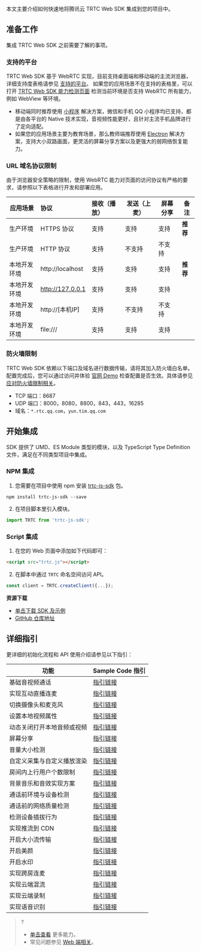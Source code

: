 本文主要介绍如何快速地将腾讯云 TRTC Web SDK 集成到您的项目中。
## 准备工作
集成 TRTC Web SDK 之前需要了解的事项。

### 支持的平台
TRTC Web SDK 基于 WebRTC 实现，目前支持桌面端和移动端的主流浏览器，详细支持度表格请参见 [支持的平台](https://cloud.tencent.com/document/product/647/17249#.E6.94.AF.E6.8C.81.E7.9A.84.E5.B9.B3.E5.8F.B0)。
如果您的应用场景不在支持的表格里，可以打开 [TRTC Web SDK 能力检测页面](https://web.sdk.qcloud.com/trtc/webrtc/demo/detect/index.html) 检测当前环境是否支持 WebRTC 所有能力，例如 WebView 等环境。

- 移动端同时推荐使用 [小程序](https://cloud.tencent.com/document/product/647/32183) 解决方案，微信和手机 QQ 小程序均已支持，都是由各平台的 Native 技术实现，音视频性能更好，且针对主流手机品牌进行了定向适配。
- 如果您的应用场景主要为教育场景，那么教师端推荐使用 [Electron](https://cloud.tencent.com/document/product/647/38549) 解决方案，支持大小双路画面，更灵活的屏幕分享方案以及更强大的弱网络恢复能力。 

### URL 域名协议限制
由于浏览器安全策略的限制，使用 WebRTC 能力对页面的访问协议有严格的要求，请参照以下表格进行开发和部署应用。

| 应用场景     | 协议             | 接收（播放） | 发送（上麦） | 屏幕分享 | 备注     |
|----------|:-----------------|:---------|----------|--------|----------|
| 生产环境     | HTTPS 协议       | 支持       | 支持       | 支持     | **推荐** |
| 生产环境     | HTTP 协议        | 支持       | 不支持     | 不支持   |          |
| 本地开发环境 | http://localhost | 支持       | 支持       | 支持     | **推荐** |
| 本地开发环境 | http://127.0.0.1 | 支持       | 支持       | 支持     |          |
| 本地开发环境 | http://[本机IP]  | 支持       | 不支持     | 不支持   |          |
| 本地开发环境 | file:///         | 支持       | 支持       | 支持     |          |

### 防火墙限制
TRTC Web SDK 依赖以下端口及域名进行数据传输，请将其加入防火墙白名单。配置完成后，您可以通过访问并体验 [官网 Demo](https://web.sdk.qcloud.com/trtc/webrtc/demo/api-sample/basic-rtc.html) 检查配置是否生效。具体请参见 [应对防火墙限制相关](https://cloud.tencent.com/document/product/647/34399)。
- TCP 端口：8687
- UDP 端口：8000，8080，8800，843，443，16285
- 域名：`*.rtc.qq.com`，`yun.tim.qq.com`

## 开始集成
SDK 提供了 UMD、ES Module 类型的模块，以及 TypeScript Type Definition 文件，满足在不同类型项目中集成。
### NPM 集成
1. 您需要在项目中使用 npm 安装 [trtc-js-sdk](https://www.npmjs.com/package/trtc-js-sdk) 包。
```
npm install trtc-js-sdk --save
```
2. 在项目脚本里引入模块。
```javascript
import TRTC from 'trtc-js-sdk';
```

### Script 集成
1. 在您的 Web 页面中添加如下代码即可：
```html
<script src="trtc.js"></script>
```
2. 在脚本中通过 `TRTC` 命名空间访问 API。
```javascript
const client = TRTC.createClient({...});
```

**资源下载**
- [单击下载 SDK 及示例](https://web.sdk.qcloud.com/trtc/webrtc/download/webrtc_latest.zip)
- [GitHub 仓库地址](https://github.com/tencentyun/TRTCSDK/tree/master/Web)

## 详细指引
更详细的初始化流程和 API 使用介绍请参见以下指引：

| 功能                       | Sample Code 指引                                                                                                    |
|--------------------------|-------------------------------------------------------------------------------------------------------------------|
| 基础音视频通话             | [指引链接](https://web.sdk.qcloud.com/trtc/webrtc/doc/zh-cn/tutorial-11-basic-video-call.html)                      |
| 实现互动直播连麦           | [指引链接](https://web.sdk.qcloud.com/trtc/webrtc/doc/zh-cn/tutorial-12-basic-live-video.html)                      |
| 切换摄像头和麦克风         | [指引链接](https://web.sdk.qcloud.com/trtc/webrtc/doc/zh-cn/tutorial-13-basic-switch-camera-mic.html)               |
| 设置本地视频属性           | [指引链接](https://web.sdk.qcloud.com/trtc/webrtc/doc/zh-cn/tutorial-14-basic-set-video-profile.html)               |
| 动态关闭打开本地音频或视频 | [指引链接](https://web.sdk.qcloud.com/trtc/webrtc/doc/zh-cn/tutorial-15-basic-dynamic-add-video.html)               |
| 屏幕分享                   | [指引链接](https://web.sdk.qcloud.com/trtc/webrtc/doc/zh-cn/tutorial-16-basic-screencast.html)                      |
| 音量大小检测               | [指引链接](https://web.sdk.qcloud.com/trtc/webrtc/doc/zh-cn/tutorial-17-basic-detect-volume.html)                   |
| 自定义采集与自定义播放渲染 | [指引链接](https://web.sdk.qcloud.com/trtc/webrtc/doc/zh-cn/tutorial-20-advanced-customized-capture-rendering.html) |
| 房间内上行用户个数限制     | [指引链接](https://web.sdk.qcloud.com/trtc/webrtc/doc/zh-cn/tutorial-04-info-uplink-limits.html)                    |
| 背景音乐和音效实现方案     | [指引链接](https://web.sdk.qcloud.com/trtc/webrtc/doc/zh-cn/tutorial-22-advanced-audio-mixer.html)                  |
| 通话前环境与设备检测       | [指引链接](https://web.sdk.qcloud.com/trtc/webrtc/doc/zh-cn/tutorial-23-advanced-support-detection.html)            |
| 通话前的网络质量检测       | [指引链接](https://web.sdk.qcloud.com/trtc/webrtc/doc/zh-cn/tutorial-24-advanced-network-quality.html)              |
| 检测设备插拔行为           | [指引链接](https://web.sdk.qcloud.com/trtc/webrtc/doc/zh-cn/tutorial-25-advanced-device-change.html)                |
| 实现推流到 CDN             | [指引链接](https://web.sdk.qcloud.com/trtc/webrtc/doc/zh-cn/tutorial-26-advanced-publish-cdn-stream.html)           |
| 开启大小流传输             | [指引链接](https://web.sdk.qcloud.com/trtc/webrtc/doc/zh-cn/tutorial-27-advanced-small-stream.html)                 |
| 开启美颜                   | [指引链接](https://web.sdk.qcloud.com/trtc/webrtc/doc/zh-cn/tutorial-28-advanced-beauty.html)                       |
| 开启水印                   | [指引链接](https://web.sdk.qcloud.com/trtc/webrtc/doc/zh-cn/tutorial-29-advance-water-mark.html)                    |
| 实现跨房连麦               | [指引链接](https://web.sdk.qcloud.com/trtc/webrtc/doc/zh-cn/tutorial-30-advanced-cross-room-link.html)              |
| 实现云端混流               | [指引链接](https://web.sdk.qcloud.com/trtc/webrtc/doc/zh-cn/tutorial-31-advanced-mix-transcode.html)                |
| 实现云端录制               | [指引链接](https://web.sdk.qcloud.com/trtc/webrtc/doc/zh-cn/tutorial-32-advanced-cloud-record.html)                 |
| 实现语音识别               | [指引链接](https://cloud.tencent.com/document/product/1093/68499)                                                   |

>? 
>- [单击查看](https://web.sdk.qcloud.com/trtc/webrtc/doc/zh-cn/tutorial-10-basic-get-started-with-demo.html) 更多能力。
>- 常见问题参见 [Web 端相关](https://cloud.tencent.com/document/product/647/45558)。
